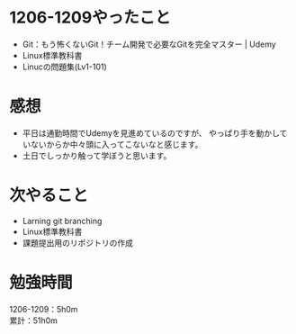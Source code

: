 # 1206-1209やったこと
* Git：もう怖くないGit！チーム開発で必要なGitを完全マスター | Udemy
* Linux標準教科書
* Linucの問題集(Lv1-101)
 
# 感想
* 平日は通勤時間でUdemyを見進めているのですが、
  やっぱり手を動かしていないからか中々頭に入ってこないなと感じます。
* 土日でしっかり触って学ぼうと思います。

# 次やること
* Larning git branching
* Linux標準教科書
* 課題提出用のリポジトリの作成

# 勉強時間
1206-1209：5h0m  
累計：51h0m